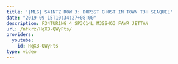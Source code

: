 ```yaml
---
title: '{MLG} S41NTZ R0W 3: D0P3ST GH0ST IN T0WN T3H SEAQUEL'
date: "2019-09-15T10:34:27+08:00"
description: F34TUR1NG 4 SP3C14L M3SS4G3 FAWR JETTAN
url: /nfkrz/HqXB-QWyFts/
providers:
  youtube:
    id: HqXB-QWyFts
type: video
---
```

